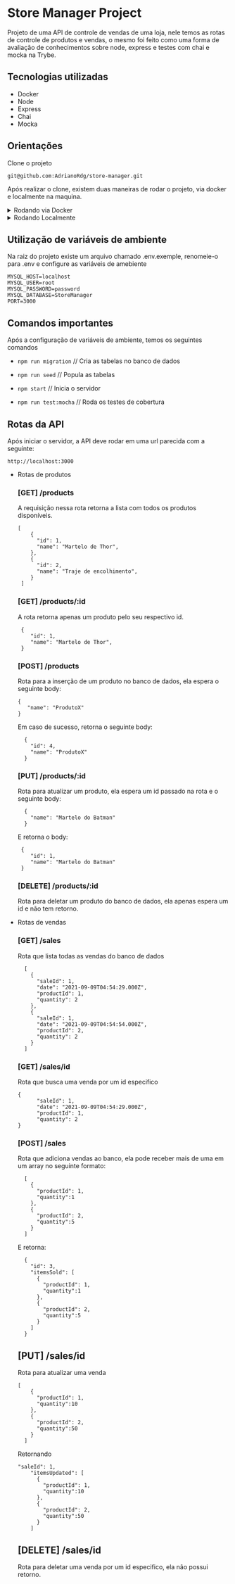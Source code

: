 # Store Manager Project

Projeto de uma API de controle de vendas de uma loja, nele temos as rotas de controle de produtos e vendas, o mesmo foi feito como uma forma de avaliação de conhecimentos sobre node, express e testes com chai e mocka na Trybe.  

## Tecnologias utilizadas

- Docker
- Node
- Express
- Chai
- Mocka

## Orientações

Clone o projeto

    git@github.com:AdrianoRdg/store-manager.git

Após realizar o clone, existem duas maneiras de rodar o projeto, via docker e localmente na maquina.

<details close>
    <summary>Rodando via Docker</summary>
    <br>
    
1. Suba o container

    `docker-compose up -d`

2. Abra o terminal do container

    `docker exec -it store_manager bash`

3. Instale as dependências

    `npm install`  
</details>

<details close>
    <summary>Rodando Localmente</summary>
    <br>
    
1. Instale as dependências

    `npm install`
  
</details>
    

## Utilização de variáveis de ambiente
Na raiz do projeto existe um arquivo chamado .env.exemple, renomeie-o para .env e configure as variáveis de amebiente
 
   
    MYSQL_HOST=localhost
    MYSQL_USER=root
    MYSQL_PASSWORD=password
    MYSQL_DATABASE=StoreManager
    PORT=3000

## Comandos importantes

Após a configuração de variáveis de ambiente, temos os seguintes comandos

- `npm run migration`    // Cria as tabelas no banco de dados  
     
- `npm run seed`    // Popula as tabelas  

- `npm start`    // Inicia o servidor  
    
- `npm run test:mocha`   // Roda os testes de cobertura 

## Rotas da API

Após iniciar o servidor, a API deve rodar em uma url parecida com a seguinte: 


    http://localhost:3000



- Rotas de produtos
    
    ### [GET] /products
    
    A requisição nessa rota retorna a lista com todos os produtos disponíveis.
    
    ```
    [
        {
          "id": 1,
          "name": "Martelo de Thor",
        },
        {
          "id": 2,
          "name": "Traje de encolhimento",
        }
     ]
    ```
    
    ### [GET] /products/:id
    
    A rota retorna apenas um produto pelo seu respectivo id.
    
    ```
     {
        "id": 1,
        "name": "Martelo de Thor",
     }
    ```
    
    ### [POST] /products
    
    Rota para a inserção de um produto no banco de dados, ela espera o seguinte body:
    
    ```
    {
       "name": "ProdutoX"
    }
    ```
    
    Em caso de sucesso, retorna o seguinte body:
    
    ```
      {
        "id": 4,
        "name": "ProdutoX"
      }
    ```
    
    ### [PUT] /products/:id
    
    Rota para atualizar um produto, ela espera um id passado na rota e o seguinte body:
    
    ```
      {
        "name": "Martelo do Batman"
      }
    ```
    
    E retorna o body:
    
    ```
     {
        "id": 1,
        "name": "Martelo do Batman"
     }
    ```
    
    ### [DELETE] /products/:id
    
    Rota para deletar um produto do banco de dados, ela apenas espera um id e não tem retorno.
    
- Rotas de vendas
    
    ### [GET]  /sales
    
    Rota que lista todas as vendas do banco de dados
    
    ```
      [
        {
          "saleId": 1,
          "date": "2021-09-09T04:54:29.000Z",
          "productId": 1,
          "quantity": 2
        },
        {
          "saleId": 1,
          "date": "2021-09-09T04:54:54.000Z",
          "productId": 2,
          "quantity": 2
        }
      ]
    ```
    
    ### [GET]  /sales/id
    
    Rota que busca uma venda por um id especifico
    
    ```
    {
          "saleId": 1,
          "date": "2021-09-09T04:54:29.000Z",
          "productId": 1,
          "quantity": 2
    }
    ```
    
    ### [POST] /sales
    
    Rota que adiciona vendas ao banco, ela pode receber mais de uma em um array no seguinte formato:
    
    ```
      [
        {
          "productId": 1,
          "quantity":1
        },
        {
          "productId": 2,
          "quantity":5
        }
      ]
    ```
    
    E retorna:
    
    ```
      {
        "id": 3,
        "itemsSold": [
          {
            "productId": 1,
            "quantity":1
          },
          {
            "productId": 2,
            "quantity":5
          }
        ]
      }
    ```
    
    ## [PUT] /sales/id
    
    Rota para atualizar uma venda
    
    ```
    [
        {
          "productId": 1,
          "quantity":10
        },
        {
          "productId": 2,
          "quantity":50
        }
      ]
    ```
    
    Retornando
    
    ```
    "saleId": 1,
        "itemsUpdated": [
          {
            "productId": 1,
            "quantity":10
          },
          {
            "productId": 2,
            "quantity":50
          }
        ]
    ```
    
    ## [DELETE] /sales/id
    
    Rota para deletar uma venda por um id especifico, ela não possui retorno.
